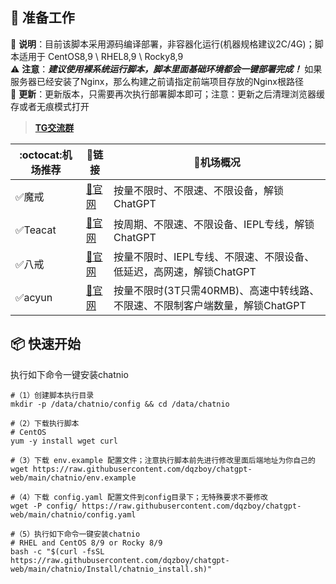 ## 📝 准备工作
🔔 **说明**：目前该脚本采用源码编译部署，非容器化运行(机器规格建议2C/4G)；脚本适用于 CentOS8,9 \ RHEL8,9 \ Rocky8,9 <br>
⚠️  **注意**：***建议使用裸系统运行脚本，脚本里面基础环境都会一键部署完成！*** 如果服务器已经安装了Nginx，那么构建之前请指定前端项目存放的Nginx根路径 <br>
🚀 **更新**：更新版本，只需要再次执行部署脚本即可；注意：更新之后清理浏览器缓存或者无痕模式打开 <br>
> **[TG交流群](https://t.me/+ghs_XDp1vwxkMGU9)**

|:octocat:机场推荐|:link:链接| :pushpin:机场概况
|--|--|--|
|:white_check_mark:魔戒|[:link:官网](https://mojie.me/#/register?code=CG6h8Irm)|按量不限时、不限速、不限设备，解锁ChatGPT
|:white_check_mark:Teacat|[:link:官网](https://teacat.cloud/#/register?code=ps4sZcDa)|按周期、不限速、不限设备、IEPL专线，解锁ChatGPT
|:white_check_mark:八戒|[:link:官网](https://bajie.one/#/register?code=uX4zUk5c)|按量不限时、IEPL专线、不限速、不限设备、低延迟，高网速，解锁ChatGPT|
|:white_check_mark:acyun|[:link:官网](https://yysw.acyun.tk/index.php#/register?code=ZvmLh28A)|按量不限时(3T只需40RMB)、高速中转线路、不限速、不限制客户端数量，解锁ChatGPT|

## 📦 快速开始
执行如下命令一键安装chatnio
```shell
#（1）创建脚本执行目录
mkdir -p /data/chatnio/config && cd /data/chatnio

#（2）下载执行脚本
# CentOS
yum -y install wget curl

#（3）下载 env.example 配置文件；注意执行脚本前先进行修改里面后端地址为你自己的
wget https://raw.githubusercontent.com/dqzboy/chatgpt-web/main/chatnio/env.example

#（4）下载 config.yaml 配置文件到config目录下；无特殊要求不要修改
wget -P config/ https://raw.githubusercontent.com/dqzboy/chatgpt-web/main/chatnio/config.yaml

#（5）执行如下命令一键安装chatnio
# RHEL and CentOS 8/9 or Rocky 8/9
bash -c "$(curl -fsSL https://raw.githubusercontent.com/dqzboy/chatgpt-web/main/chatnio/Install/chatnio_install.sh)"
```


